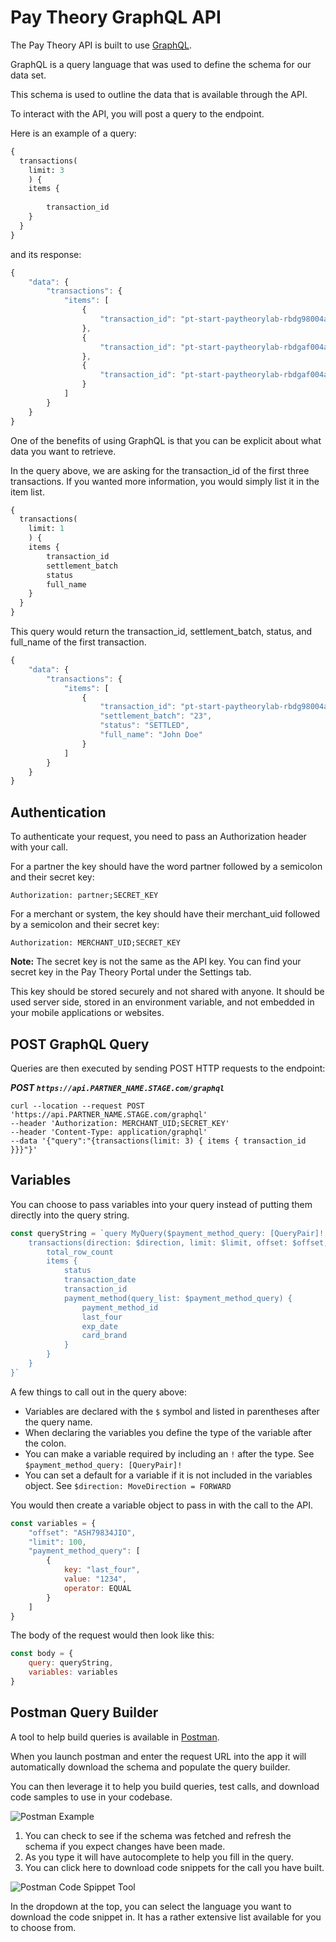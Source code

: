 # Pay Theory GraphQL API

The Pay Theory API is built to use [GraphQL](https://graphql.org/learn/). 

GraphQL is a query language that was used to define the schema for our data set.

This schema is used to outline the data that is available through the API.

To interact with the API, you will post a query to the endpoint.

Here is an example of a query:

```graphql
{
  transactions(
    limit: 3
    ) {
    items {
        
        transaction_id
    }
  }
}
```

and its response:

```js
{
    "data": {
        "transactions": {
            "items": [
                {
                    "transaction_id": "pt-start-paytheorylab-rbdg98004adg"
                },
                {
                    "transaction_id": "pt-start-paytheorylab-rbdgaf004adh"
                },
                {
                    "transaction_id": "pt-start-paytheorylab-rbdgaf004adh:R1"
                }
            ]
        }
    }
}
```

One of the benefits of using GraphQL is that you can be explicit about what data you want to retrieve.

In the query above, we are asking for the transaction_id of the first three transactions. If you wanted more information, you would simply list it in the item list.

```graphql
{
  transactions(
    limit: 1
    ) {
    items {
        transaction_id
        settlement_batch
        status
        full_name
    }
  }
}
```

This query would return the transaction_id, settlement_batch, status, and full_name of the first transaction.

```js
{
    "data": {
        "transactions": {
            "items": [
                {
                    "transaction_id": "pt-start-paytheorylab-rbdg98004adg",
                    "settlement_batch": "23",
                    "status": "SETTLED",
                    "full_name": "John Doe"
                }
            ]
        }
    }
}
```

## Authentication

To authenticate your request, you need to pass an Authorization header with your call.

For a partner the key should have the word partner followed by a semicolon and their secret key:

`Authorization: partner;SECRET_KEY`

For a merchant or system, the key should have their merchant_uid followed by a semicolon and their secret key:

`Authorization: MERCHANT_UID;SECRET_KEY`

**Note:** The secret key is not the same as the API key. You can find your secret key in the Pay Theory Portal under the Settings tab. 

This key should be stored securely and not shared with anyone. It should be used server side, stored in an environment variable, and not embedded in your mobile applications or websites.

## POST GraphQL Query

Queries are then executed by sending POST HTTP requests to the endpoint:

***POST `https://api.PARTNER_NAME.STAGE.com/graphql`***

```commandline
curl --location --request POST 'https://api.PARTNER_NAME.STAGE.com/graphql' 
--header 'Authorization: MERCHANT_UID;SECRET_KEY' 
--header 'Content-Type: application/graphql' 
--data '{"query":"{transactions(limit: 3) { items { transaction_id }}}"}'
```

## Variables

You can choose to pass variables into your query instead of putting them directly into the query string.

```js
const queryString = `query MyQuery($payment_method_query: [QueryPair]!, $direction: MoveDirection = FORWARD, $limit: Int!, $offset: String, $transaction_query: SqlQuery, $offset_id: String) {
    transactions(direction: $direction, limit: $limit, offset: $offset, query: $transaction_query, offset_id: $offset_id) {
        total_row_count
        items {
            status
            transaction_date
            transaction_id
            payment_method(query_list: $payment_method_query) {
                payment_method_id
                last_four
                exp_date
                card_brand
            }
        }
    }
}`
```

A few things to call out in the query above:

- Variables are declared with the `$` symbol and listed in parentheses after the query name.
- When declaring the variables you define the type of the variable after the colon.
- You can make a variable required by including an `!` after the type. See `$payment_method_query: [QueryPair]!`
- You can set a default for a variable if it is not included in the variables object. See `$direction: MoveDirection = FORWARD`

You would then create a variable object to pass in with the call to the API.

```js
const variables = {
    "offset": "ASH79834JIO",
    "limit": 100, 
    "payment_method_query": [
        {
            key: "last_four",
            value: "1234",
            operator: EQUAL
        }
    ]
}
```

The body of the request would then look like this:

```js
const body = {
    query: queryString,
    variables: variables
}
```

## Postman Query Builder

A tool to help build queries is available in [Postman](https://www.postman.com/).

When you launch postman and enter the request URL into the app it will automatically download the schema and populate the query builder.

You can then leverage it to help you build queries, test calls, and download code samples to use in your codebase.

![Postman Example](https://books-ui-assets.s3.amazonaws.com/postman_graphql_tip.png)

1. You can check to see if the schema was fetched and refresh the schema if you expect changes have been made.
2. As you type it will have autocomplete to help you fill in the query.
3. You can click here to download code snippets for the call you have built.

![Postman Code Spippet Tool](https://books-ui-assets.s3.amazonaws.com/postman_code_snippet.png)

In the dropdown at the top, you can select the language you want to download the code snippet in. It has a rather extensive list available for you to choose from.




